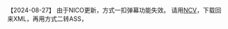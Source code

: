 【2024-08-27】
由于NICO更新，方式一扣弹幕功能失效。
请用<a href="https://www.posite-c.com/uploader/ncv/" target="_blank">NCV</a>，下载回来XML，再用方式二转ASS，
